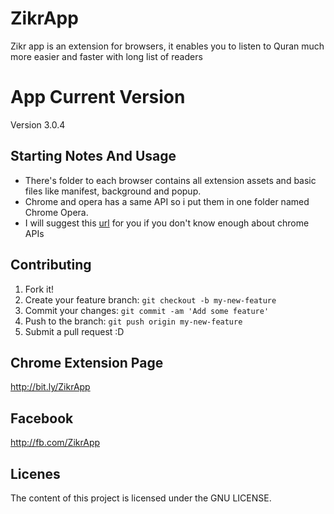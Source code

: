 # ZikrApp 

Zikr app is an extension for browsers, it enables you to listen to Quran much more easier and faster with long list of readers

# App Current Version 

Version 3.0.4

## Starting Notes And Usage

- There's folder to each browser contains all extension assets and basic files like manifest, background and popup.
- Chrome and opera has a same API so i put them in one folder named Chrome Opera.
- I will suggest this [url](https://developer.chrome.com/extensions/getstarted) for you if you don't know enough about chrome APIs

## Contributing
1. Fork it!
2. Create your feature branch: `git checkout -b my-new-feature`
3. Commit your changes: `git commit -am 'Add some feature'`
4. Push to the branch: `git push origin my-new-feature`
5. Submit a pull request :D

## Chrome Extension Page

http://bit.ly/ZikrApp

## Facebook 

http://fb.com/ZikrApp

## Licenes

The content of this project is licensed under the GNU LICENSE.
